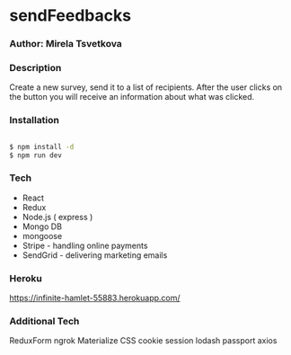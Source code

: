 # sendFeedbacks
### Author: Mirela Tsvetkova

### Description

Create a new survey, send it to a list of recipients. 
After the user clicks on the button you will receive an information about what was clicked.

### Installation
```sh

$ npm install -d
$ npm run dev
```

### Tech
- React
- Redux
- Node.js ( express )
- Mongo DB
- mongoose
- Stripe - handling online payments
- SendGrid - delivering marketing emails

### Heroku
https://infinite-hamlet-55883.herokuapp.com/

### Additional Tech
ReduxForm
ngrok
Materialize CSS
cookie session
lodash
passport
axios